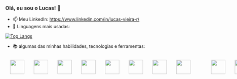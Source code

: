### Olá, eu sou o Lucas! 👋


- 📫 Meu LinkedIn: https://www.linkedin.com/in/lucas-vieira-r/
- :closed_book: Linguagens mais usadas:


[![Top Langs](https://github-readme-stats.vercel.app/api/top-langs/?username=Lucas-Vieira-R&layout=compact&hide=html,css)](https://github.com/anuraghazra/github-readme-stats)


- :books: algumas das minhas habilidades, tecnologias e ferramentas:
<div style = 'display:flex'>
  <img style='width:45px;margin:15px;' src="https://cdn.jsdelivr.net/gh/devicons/devicon/icons/react/react-original.svg" />
  <img style='width:45px;margin:15px;' src="https://cdn.jsdelivr.net/gh/devicons/devicon/icons/python/python-original-wordmark.svg" />
  <img style='width:45px;margin:15px;' src="https://cdn.jsdelivr.net/gh/devicons/devicon/icons/java/java-original.svg" />
  <img style='width:45px;margin:15px;'  src="https://cdn.jsdelivr.net/gh/devicons/devicon/icons/javascript/javascript-plain.svg" />
  <img style='width:45px;margin:15px;' src="https://cdn.jsdelivr.net/gh/devicons/devicon/icons/html5/html5-original-wordmark.svg" />
  <img style='width:45px;margin:15px;' src="https://cdn.jsdelivr.net/gh/devicons/devicon/icons/css3/css3-plain-wordmark.svg" />
  <img  style='width:45px;margin:15px;' src="https://cdn.jsdelivr.net/gh/devicons/devicon/icons/postgresql/postgresql-original-wordmark.svg" />
  <img style='width:45px;margin:15px;' src="https://cdn.jsdelivr.net/gh/devicons/devicon/icons/bootstrap/bootstrap-original.svg" />
  <img style='width:45px;margin:15px;margin-left:50px;' src="https://cdn.jsdelivr.net/gh/devicons/devicon/icons/vscode/vscode-original-wordmark.svg" />
  <img style='width:45px;margin:15px;'  src="https://cdn.jsdelivr.net/gh/devicons/devicon/icons/bash/bash-plain.svg" />
  <img style='width:45px;margin:15px;' src="https://cdn.jsdelivr.net/gh/devicons/devicon/icons/trello/trello-plain.svg" />
  
  
  </div>


